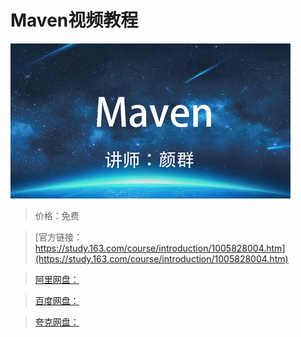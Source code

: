 # Maven视频教程

![img](../../../assets/study163/free/8235bc24-e7de-406f-ad5f-12550b3b9352.png)

> 价格：免费

> [官方链接：https://study.163.com/course/introduction/1005828004.htm](https://study.163.com/course/introduction/1005828004.htm)

> [阿里网盘：]()

> [百度网盘：]()

> [夸克网盘：]()
